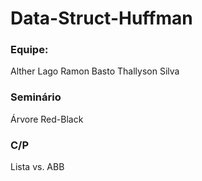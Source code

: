 # Data-Struct-Huffman

### Equipe:
  Alther Lago
  Ramon Basto
  Thallyson Silva
  
### Seminário
  Árvore Red-Black
  
### C/P
  Lista vs. ABB
  
